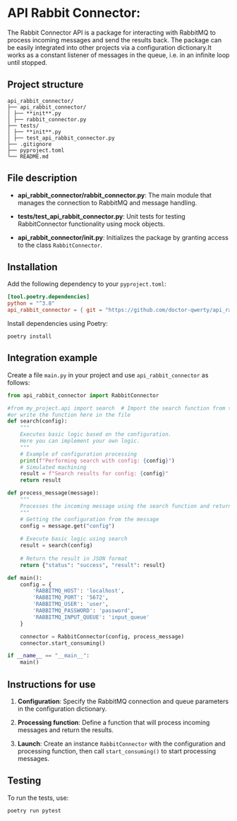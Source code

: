 # API Rabbit Connector:
The Rabbit Connector API is a package for interacting with RabbitMQ to process incoming messages and send the results back. The package can be easily integrated into other projects via a configuration dictionary.It works as a constant listener of messages in the queue, i.e. in an infinite loop until stopped.

## Project structure

```
api_rabbit_connector/  
├── api_rabbit_connector/  
│ ├── **init**.py  
│ ├── rabbit_connector.py  
├── tests/  
│ ├── **init**.py  
│ ├── test_api_rabbit_connector.py  
├── .gitignore  
├── pyproject.toml  
└── README.md
```
## File description

- **api_rabbit_connector/rabbit_connector.py**: The main module that manages the connection to RabbitMQ and message handling.

- **tests/test_api_rabbit_connector.py**: Unit tests for testing RabbitConnector functionality using mock objects.

- **api_rabbit_connector/__init__.py**: Initializes the package by granting access to the class `RabbitConnector`.


## Installation

Add the following dependency to your `pyproject.toml`:

```toml
[tool.poetry.dependencies]
python = "^3.8"
api_rabbit_connector = { git = "https://github.com/doctor-qwerty/api_rabbit_connector.git"}
```

Install dependencies using Poetry:
```
poetry install
```

## Integration example

Create a file `main.py` in your project and use `api_rabbit_connector` as follows:

```python
from api_rabbit_connector import RabbitConnector

#from my_project.api import search  # Import the search function from the api module
#or write the function here in the file
def search(config):
    """
    Executes basic logic based on the configuration.
    Here you can implement your own logic.
    """
    # Example of configuration processing
    print(f"Performing search with config: {config}")
    # Simulated machining
    result = f"Search results for config: {config}"
    return result

def process_message(message):
    """
    Processes the incoming message using the search function and returns the result.
    """
    # Getting the configuration from the message
    config = message.get("config")
    
    # Execute basic logic using search
    result = search(config)
    
    # Return the result in JSON format
    return {"status": "success", "result": result}

def main():
    config = {
        'RABBITMQ_HOST': 'localhost',
        'RABBITMQ_PORT': '5672',
        'RABBITMQ_USER': 'user',
        'RABBITMQ_PASSWORD': 'password',
        'RABBITMQ_INPUT_QUEUE': 'input_queue'
    }

    connector = RabbitConnector(config, process_message)
    connector.start_consuming()

if __name__ == "__main__":
    main()
```
## Instructions for use

1.  **Configuration**: Specify the RabbitMQ connection and queue parameters in the configuration dictionary.
    
2.  **Processing function**: Define a function that will process incoming messages and return the results.
    
3.  **Launch**: Create an instance  `RabbitConnector`  with the configuration and processing function, then call  `start_consuming()`  to start processing messages.

## Testing

To run the tests, use:
```
poetry run pytest
```


